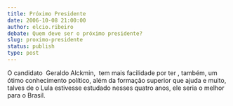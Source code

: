 ```yaml
---
title: Próximo Presidente
date: 2006-10-08 21:00:00
author: elcio.ribeiro
debate: Quem deve ser o próximo presidente?
slug: proximo-presidente
status: publish 
type: post
---
```


O candidato  Geraldo Alckmin,  tem mais facilidade por ter ,
também, um ótimo conhecimento político, além da formação superior que
ajuda e muito, talves de o Lula estivesse estudado nesses quatro anos,
ele seria o melhor para o Brasil.  

